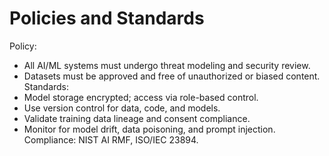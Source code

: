 # Policies and Standards
Policy:
- All AI/ML systems must undergo threat modeling and security review.  
- Datasets must be approved and free of unauthorized or biased content.  
Standards:
- Model storage encrypted; access via role-based control.  
- Use version control for data, code, and models.  
- Validate training data lineage and consent compliance.  
- Monitor for model drift, data poisoning, and prompt injection.  
Compliance: NIST AI RMF, ISO/IEC 23894.
